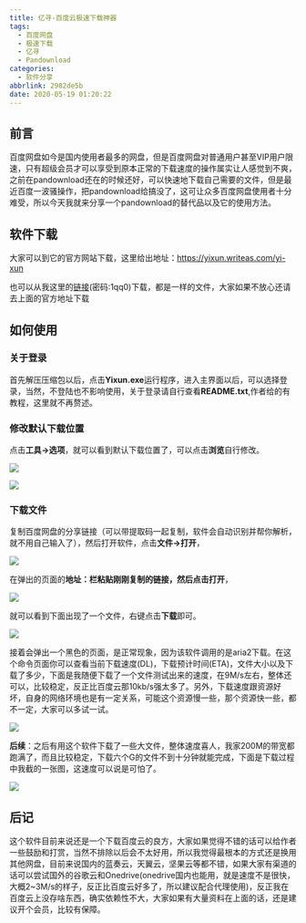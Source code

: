 ```yaml
---
title: 亿寻-百度云极速下载神器
tags:
  - 百度网盘
  - 极速下载
  - 亿寻
  - Pandownload
categories:
  - 软件分享
abbrlink: 2982de5b
date: 2020-05-19 01:20:22
---
```


## 前言

百度网盘如今是国内使用者最多的网盘，但是百度网盘对普通用户甚至VIP用户限速，只有超级会员才可以享受到原本正常的下载速度的操作属实让人感觉到不爽，之前在pandownload还在的时候还好，可以快速地下载自己需要的文件，但是最近百度一波骚操作，把pandownload给搞没了，这可让众多百度网盘使用者十分难受，所以今天我就来分享一个pandownload的替代品以及它的使用方法。

<!-- more -->

## 软件下载

大家可以到它的官方网站下载，这里给出地址：<https://yixun.writeas.com/yi-xun>

也可以从我这里的[链接](https://cruisetian.lanzous.com/b01bexope)(密码:1qq0)下载，都是一样的文件，大家如果不放心还请去上面的官方地址下载

## 如何使用

### 关于登录

首先解压压缩包以后，点击**Yixun.exe**运行程序，进入主界面以后，可以选择登录，当然，不登陆也不影响使用，关于登录请自行查看**README.txt**,作者给的有教程，这里就不再赘述。

### 修改默认下载位置

点击**工具->选项**，就可以看到默认下载位置了，可以点击**浏览**自行修改。

![](http://figure.cruisetian.top/img/Snipaste_2020-05-19_00-53-16.png)

![](http://figure.cruisetian.top/img/Snipaste_2020-05-19_00-55-54.png)

### 下载文件

复制百度网盘的分享链接（可以带提取码一起复制，软件会自动识别并帮你解析，就不用自己输入了），然后打开软件，点击**文件->打开**，

![](http://figure.cruisetian.top/img/Snipaste_2020-05-19_01-01-34.png)

在弹出的页面的**地址：**栏粘贴刚刚复制的链接，然后点击**打开**，

![](http://figure.cruisetian.top/img/Snipaste_2020-05-19_01-03-42.png)

就可以看到下面出现了一个文件，右键点击**下载**即可。

![](http://figure.cruisetian.top/img/Snipaste_2020-05-19_01-04-37.png)

接着会弹出一个黑色的页面，是正常现象，因为该软件调用的是aria2下载。在这个命令页面你可以查看当前下载速度(DL)，下载预计时间(ETA)，文件大小以及下载了多少，下面是我随便下载了一个文件测试出来的速度，在9M/s左右，整体还可以，比较稳定，反正比百度云那10kb/s强太多了。另外，下载速度跟资源好坏，自身的网络环境也是有一定关系，可能这个资源慢一些，那个资源快一些，都不一定，大家可以多试一试。

![](http://figure.cruisetian.top/img/Snipaste_2020-05-18_11-31-14.png)

**后续**：之后有用这个软件下载了一些大文件，整体速度喜人，我家200M的带宽都跑满了，而且比较稳定，下载六个G的文件不到十分钟就能完成，下面是下载过程中我截的一张图，这速度可以说是可怕了。

![](http://figure.cruisetian.top/img/Snipaste_2020-05-27_01-37-44.png)
## 后记

这个软件目前来说还是一个下载百度云的良方，大家如果觉得不错的话可以给作者一些鼓励和打赏，当然不排除以后会不太好用，所以我觉得最根本的方式还是换用其他网盘，目前来说国内的蓝奏云，天翼云，坚果云等都不错，如果大家有渠道的话可以尝试国外的谷歌云和Onedrive(onedrive国内也能用，就是速度不是很快，大概2~3M/s的样子，反正比百度云好多了，所以建议配合代理使用)，反正我在百度云上没存啥东西，确实依赖性不大，大家如果有大量资料在上面的话，还是建议开个会员，比较有保障。


